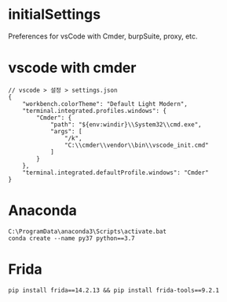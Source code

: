 # initialSettings
Preferences for vsCode with Cmder, burpSuite, proxy, etc.

# vscode with cmder
```
// vscode > 설정 > settings.json
{
    "workbench.colorTheme": "Default Light Modern",
    "terminal.integrated.profiles.windows": {
        "Cmder": {
            "path": "${env:windir}\\System32\\cmd.exe",
            "args": [
                "/k",
                "C:\\cmder\\vendor\\bin\\vscode_init.cmd"
            ]
        }
    },
    "terminal.integrated.defaultProfile.windows": "Cmder"
}
```
# Anaconda
```
C:\ProgramData\anaconda3\Scripts\activate.bat
conda create --name py37 python==3.7
```
# Frida
```
pip install frida==14.2.13 && pip install frida-tools==9.2.1
```
